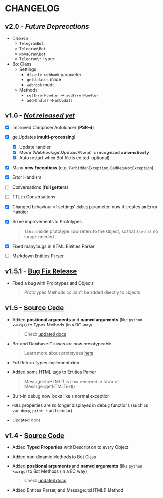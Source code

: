 # CHANGELOG

## v2.0 - _Future Deprecations_

- Classes
    - `TelegramBot`
    - `Telegram\Bot`
    - `NovaGram\Bot`
    - `Telegram\*` Types
- Bot Class
    - Settings
        - `disable_webhook` parameter
        - `getUpdates` mode
        - `webhook` mode
    - Methods
        - `setErrorHandler` -> `addErrorHandler`
        - `addHandler` -> `onUpdate`

## v1.6 - [_Not released yet_](https://github.com/skrtdev/NovaGram/tree/beta)

- [x] Improved Composer Autoloader (**PSR-4**)
- [x] getUpdates (**multi-processing**)
    - [x] Update handler
    - [x] Mode (Webhook/getUpdates/None) is recognized **automatically**
    - [x] Auto restart when Bot file is edited (optional)

- [x] Many **new Exceptions** (e.g. `ForbiddenException`, `BadRequestException`)
- [x] Error Handlers
- [ ] Conversations (**full getters**)
- [ ] TTL in Conversations
- [x] Changed behaviour of settings' `debug` parameter: now it creates an Error Handler  
- [x] Some improvements to Prototypes

    > `$this` inside prototype now refers to the Object, so that `$self` is no longer needed

- [x] Fixed many bugs in HTML Entities Parser
- [ ] Markdown Entities Parser

## v1.5.1 - [Bug Fix Release](https://github.com/skrtdev/NovaGram/releases/tag/v1.5.1)

- Fixed a bug with Prototypes and Objects

    > Prototypes Methods couldn't be added directly to objects

## v1.5 - [Source Code](https://github.com/skrtdev/NovaGram/releases/tag/v1.5)

- Added **positional arguments** and **named arguments** (like `python kwargs`) to Types Methods (in a BC way)

    > Check [updated docs](https://docs.novagram.ga/objects.html)

- Bot and Database Classes are now prototypeable

    > Learn more about prototypes [here](https://docs.novagram.ga/prototypes.html)

- Full Return Types implementation
- Added some HTML tags to Entities Parser

    > Message::toHTML() is now removed in favor of Message::getHTMLText()

- Built-in debug now looks like a normal exception
- `NULL` properties are no longer displayed in debug functions (such as `var_dump`, `print_r` and similar)
- Updated docs

## v1.4 - [Source Code](https://github.com/skrtdev/NovaGram/releases/tag/v1.4)

- Added **Typed Properties** with Description to every Object
- Added non-dinamic Methods to Bot Class
- Added **positional arguments** and **named arguments** (like `python kwargs`) to Bot Methods (in a BC way)

    > Check [updated docs](https://docs.novagram.ga/requests.html)

- Added Entities Parser, and Message::toHTML() Method
